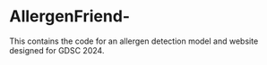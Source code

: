 # AllergenFriend-
This contains the code for an allergen detection model and website designed for GDSC 2024.
